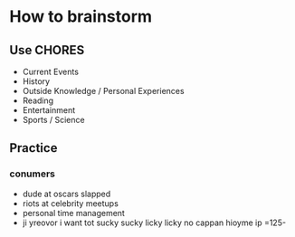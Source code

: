 # How to brainstorm
## Use CHORES

- Current Events
- History
- Outside Knowledge / Personal Experiences
- Reading
- Entertainment
- Sports / Science


## Practice
### conumers
- dude at oscars slapped
- riots at celebrity meetups
- personal time management
- ji yreovor i want tot sucky sucky licky licky no cappan hioyme ip =125-